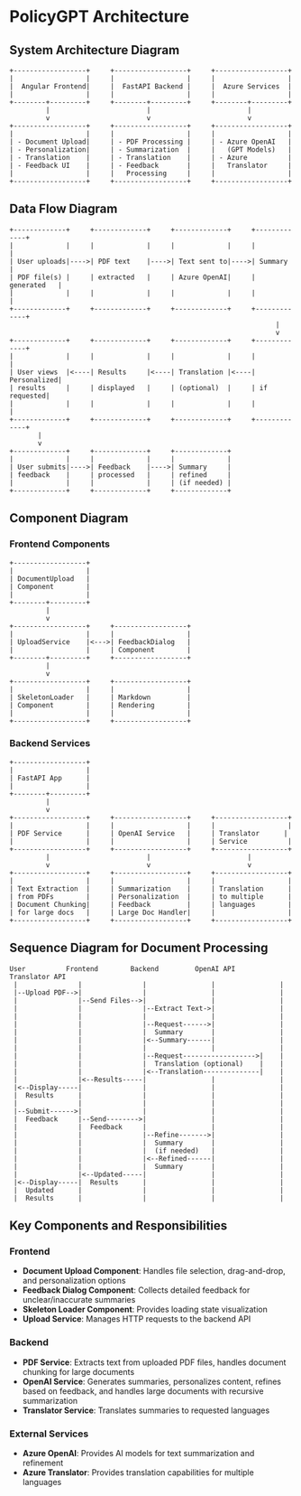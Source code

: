 # PolicyGPT Architecture

## System Architecture Diagram

```
+------------------+     +------------------+     +------------------+
|                  |     |                  |     |                  |
|  Angular Frontend|     |  FastAPI Backend |     |  Azure Services  |
|                  |     |                  |     |                  |
+--------+---------+     +--------+---------+     +--------+---------+
         |                        |                        |
         v                        v                        v
+------------------+     +------------------+     +------------------+
|                  |     |                  |     |                  |
| - Document Upload|     | - PDF Processing |     | - Azure OpenAI   |
| - Personalization|     | - Summarization  |     |   (GPT Models)   |
| - Translation    |     | - Translation    |     | - Azure          |
| - Feedback UI    |     | - Feedback       |     |   Translator     |
|                  |     |   Processing     |     |                  |
+------------------+     +------------------+     +------------------+
```

## Data Flow Diagram

```
+-------------+     +-------------+     +-------------+     +-------------+
|             |     |             |     |             |     |             |
| User uploads|---->| PDF text    |---->| Text sent to|---->| Summary     |
| PDF file(s) |     | extracted   |     | Azure OpenAI|     | generated   |
|             |     |             |     |             |     |             |
+-------------+     +-------------+     +-------------+     +-------------+
                                                                  |
                                                                  v
+-------------+     +-------------+     +-------------+     +-------------+
|             |     |             |     |             |     |             |
| User views  |<----| Results     |<----| Translation |<----| Personalized|
| results     |     | displayed   |     | (optional)  |     | if requested|
|             |     |             |     |             |     |             |
+-------------+     +-------------+     +-------------+     +-------------+
       |
       v
+-------------+     +-------------+     +-------------+
|             |     |             |     |             |
| User submits|---->| Feedback    |---->| Summary     |
| feedback    |     | processed   |     | refined     |
|             |     |             |     | (if needed) |
+-------------+     +-------------+     +-------------+
```

## Component Diagram

### Frontend Components

```
+------------------+
|                  |
| DocumentUpload   |
| Component        |
|                  |
+--------+---------+
         |
         v
+------------------+     +------------------+
|                  |     |                  |
| UploadService    |<--->| FeedbackDialog   |
|                  |     | Component        |
+--------+---------+     +------------------+
         |
         v
+------------------+     +------------------+
|                  |     |                  |
| SkeletonLoader   |     | Markdown         |
| Component        |     | Rendering        |
|                  |     |                  |
+------------------+     +------------------+
```

### Backend Services

```
+------------------+
|                  |
| FastAPI App      |
|                  |
+--------+---------+
         |
         v
+------------------+     +------------------+     +------------------+
|                  |     |                  |     |                  |
| PDF Service      |     | OpenAI Service   |     | Translator      |
|                  |     |                  |     | Service          |
+------------------+     +------------------+     +------------------+
         |                        |                        |
         v                        v                        v
+------------------+     +------------------+     +------------------+
|                  |     |                  |     |                  |
| Text Extraction  |     | Summarization    |     | Translation      |
| from PDFs        |     | Personalization  |     | to multiple      |
| Document Chunking|     | Feedback         |     | languages        |
| for large docs   |     | Large Doc Handler|     |                  |
+------------------+     +------------------+     +------------------+
```

## Sequence Diagram for Document Processing

```
User          Frontend        Backend         OpenAI API      Translator API
 |               |               |                |                |
 |--Upload PDF-->|               |                |                |
 |               |--Send Files-->|                |                |
 |               |               |--Extract Text->|                |
 |               |               |                |                |
 |               |               |--Request------>|                |
 |               |               |  Summary       |                |
 |               |               |<--Summary------|                |
 |               |               |                |                |
 |               |               |--Request------------------>|    |
 |               |               |  Translation (optional)    |    |
 |               |               |<--Translation--------------|    |
 |               |<--Results-----|                |                |
 |<--Display-----|               |                |                |
 |  Results      |               |                |                |
 |               |               |                |                |
 |--Submit------>|               |                |                |
 |  Feedback     |--Send-------->|                |                |
 |               |  Feedback     |                |                |
 |               |               |--Refine------->|                |
 |               |               |  Summary       |                |
 |               |               |  (if needed)   |                |
 |               |               |<--Refined------|                |
 |               |               |  Summary       |                |
 |               |<--Updated-----|                |                |
 |<--Display-----|  Results      |                |                |
 |  Updated      |               |                |                |
 |  Results      |               |                |                |
```

## Key Components and Responsibilities

### Frontend
- **Document Upload Component**: Handles file selection, drag-and-drop, and personalization options
- **Feedback Dialog Component**: Collects detailed feedback for unclear/inaccurate summaries
- **Skeleton Loader Component**: Provides loading state visualization
- **Upload Service**: Manages HTTP requests to the backend API

### Backend
- **PDF Service**: Extracts text from uploaded PDF files, handles document chunking for large documents
- **OpenAI Service**: Generates summaries, personalizes content, refines based on feedback, and handles large documents with recursive summarization
- **Translator Service**: Translates summaries to requested languages

### External Services
- **Azure OpenAI**: Provides AI models for text summarization and refinement
- **Azure Translator**: Provides translation capabilities for multiple languages
